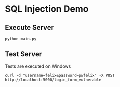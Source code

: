 SQL Injection Demo
==========

Execute Server
----------
```
python main.py
```

Test Server
----------
Tests are executed on Windows
```
curl -d "username=felix&password=pwfelix" -X POST http://localhost:5000/login_form_vulnerable

```
